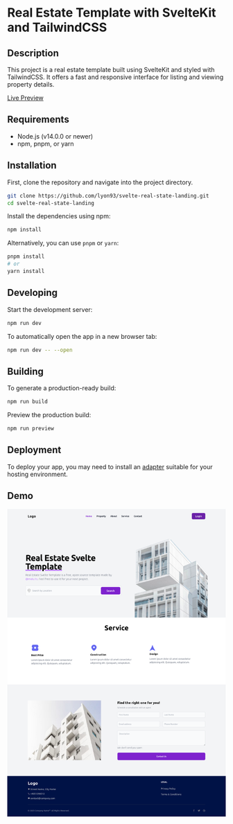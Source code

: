 
# Real Estate Template with SvelteKit and TailwindCSS

## Description

This project is a real estate template built using SvelteKit and styled with TailwindCSS. It offers a fast and responsive interface for listing and viewing property details.

[Live Preview](#https://svelte-real-state-landing.vercel.app/)

## Requirements

- Node.js (v14.0.0 or newer)
- npm, pnpm, or yarn

## Installation

First, clone the repository and navigate into the project directory.

```bash
git clone https://github.com/lyon93/svelte-real-state-landing.git
cd svelte-real-state-landing
```

Install the dependencies using npm:

```bash
npm install
```

Alternatively, you can use `pnpm` or `yarn`:

```bash
pnpm install
# or
yarn install
```

## Developing

Start the development server:

```bash
npm run dev
```

To automatically open the app in a new browser tab:

```bash
npm run dev -- --open
```

## Building

To generate a production-ready build:

```bash
npm run build
```

Preview the production build:

```bash
npm run preview
```

## Deployment

To deploy your app, you may need to install an [adapter](https://kit.svelte.dev/docs/adapters) suitable for your hosting environment.

## Demo

![Real Estate Template Demo](./static/images/demo.png)